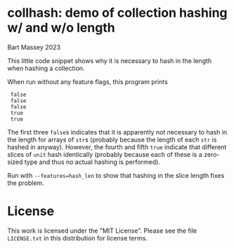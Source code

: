 # collhash: demo of collection hashing w/ and w/o length
Bart Massey 2023

This little code snippet shows why it is necessary to hash
in the length when hashing a collection.

When run without any feature flags, this program prints

     false
     false
     false
     true
     true

The first three `false`s indicates that it is apparently not
necessary to hash in the length for arrays of `str`s
(probably because the length of each `str` is hashed in
anyway). However, the fourth and fifth `true` indicate that
different slices of `unit` hash identically (probably
because each of these is a zero-sized type and thus no
actual hashing is performed).

Run with `--features=hash_len` to show that hashing in the
slice length fixes the problem.

# License

This work is licensed under the "MIT License". Please see the file
`LICENSE.txt` in this distribution for license terms.
